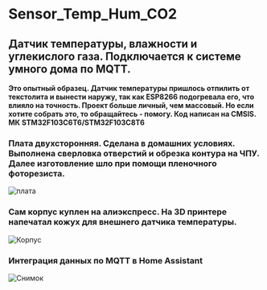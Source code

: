 # Sensor_Temp_Hum_CO2
## Датчик температуры, влажности и углекислого газа. Подключается к системе умного дома по MQTT. 
**Это опытный образец. Датчик температуры пришлось отпилить от текстолита и вынести наружу, так как ESP8266 подогревала его, что влияло на точность. 
Проект больше личный, чем массовый. Но если хотите собрать это, то обращайтесь - помогу. Код написан на CMSIS. МК STM32F103C6T6/STM32F103C8T6**
### Плата двухсторонняя. Сделана в домашних условиях. Выполнена сверловка отверстий и обрезка контура на ЧПУ. Далее изготовление шло при помощи пленочного фоторезиста.
![плата](https://user-images.githubusercontent.com/68805120/211909478-d5d7a1ee-3def-4fb1-a55a-b975a7a9760a.jpg)
### Сам корпус куплен на алиэкспресс. На 3D принтере напечатал кожух для внешнего датчика температуры.
![Корпус](https://user-images.githubusercontent.com/68805120/211909496-4d4bfd4b-5049-4ed3-b1db-f0d97968c41d.jpg)
### Интеграция данных по MQTT в Home Assistant
![Снимок](https://user-images.githubusercontent.com/68805120/211911720-6106e8b6-d7db-4818-92a2-e7b2c30ff170.PNG)
